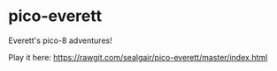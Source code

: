 # pico-everett
Everett's pico-8 adventures!

Play it here:
https://rawgit.com/sealgair/pico-everett/master/index.html
